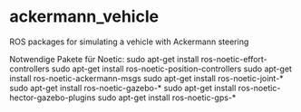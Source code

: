 ackermann_vehicle
=================

ROS packages for simulating a vehicle with Ackermann steering

Notwendige Pakete für Noetic:
sudo apt-get install ros-noetic-effort-controllers
sudo apt-get install ros-noetic-position-controllers
sudo apt-get install ros-noetic-ackermann-msgs
sudo apt-get install ros-noetic-joint-*
sudo apt-get install ros-noetic-gazebo-*
sudo apt-get install ros-noetic-hector-gazebo-plugins
sudo apt-get install ros-noetic-gps-*
